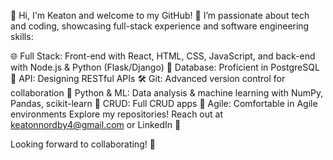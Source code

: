 👋 Hi, I'm Keaton and welcome to my GitHub! 🚀 I’m passionate about tech and coding, showcasing full-stack experience and software engineering skills:

🌐 Full Stack: Front-end with React, HTML, CSS, JavaScript, and back-end with Node.js & Python (Flask/Django)
💾 Database: Proficient in PostgreSQL
🔗 API: Designing RESTful APIs
🛠️ Git: Advanced version control for collaboration
🐍 Python & ML: Data analysis & machine learning with NumPy, Pandas, scikit-learn
🔄 CRUD: Full CRUD apps
📡 Agile: Comfortable in Agile environments
Explore my repositories! Reach out at keatonnordby4@gmail.com or LinkedIn 🔗

Looking forward to collaborating! 🤝

